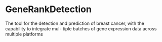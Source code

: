 # GeneRankDetection
 The tool for the detection and prediction of breast cancer, with the capability to integrate mul- tiple batches of gene expression data across multiple platforms
